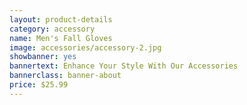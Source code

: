 ```yaml
---
layout: product-details
category: accessory
name: Men's Fall Gloves
image: accessories/accessory-2.jpg
showbanner: yes
bannertext: Enhance Your Style With Our Accessories
bannerclass: banner-about
price: $25.99
---
```


